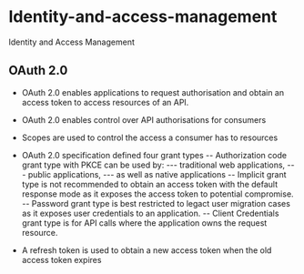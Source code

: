 # Identity-and-access-management
Identity and Access Management

## OAuth 2.0 

- OAuth 2.0 enables applications to request authorisation and obtain an access token to access resources of an API.
- OAuth 2.0 enables control over API authorisations for consumers

- Scopes are used to control the access a consumer has to resources
- OAuth 2.0 specification defined four grant types
  -- Authorization code grant type with PKCE can be used by:
    --- traditional web applications,
    --- public applications,
    --- as well as native applications
  -- Implicit grant type is not recommended to obtain an access token with the default response mode as it exposes the access     token to potential compromise.
  -- Password grant type is best restricted to legact user migration cases as it exposes user credentials to an application.
  -- Client Credentials grant type is for API calls where the application owns the request resource.
- A refresh token is used to obtain a new access token when the old access token expires
